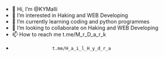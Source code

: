- 👋 Hi, I’m @KYMalli
- 👀 I’m interested in Haking and WEB Developing
- 🌱 I’m currently learning coding and python programmes 
- 💞️ I’m looking to collaborate on Haking and WEB Developing
- 📫 How to reach me t.me/M_r_D_a_r_k
-                    t.me/H_a_i_l_H_y_d_r_a

<!---
KYMalli/KYMalli is a ✨ special ✨ repository because its `README.md` (this file) appears on your GitHub profile.
You can click the Preview link to take a look at your changes.
--->
